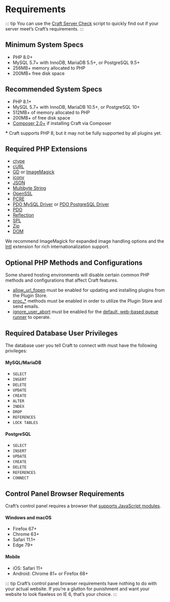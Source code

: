 # Requirements

::: tip
You can use the [Craft Server Check](https://github.com/craftcms/server-check) script to quickly find out if your server meet’s Craft’s requirements.
:::

<columns>
<column>

## Minimum System Specs

- PHP 8.0+
- MySQL 5.7+ with InnoDB, MariaDB 5.5+, or PostgreSQL 9.5+
- 256MB+ memory allocated to PHP
- 200MB+ free disk space

</column>
<column>

## Recommended System Specs

- PHP 8.1+
- MySQL 5.7+ with InnoDB, MariaDB 10.5+, or PostgreSQL 10+
- 512MB+ of memory allocated to PHP
- 200MB+ of free disk space
- [Composer 2.0+](installation.md#downloading-with-composer) if installing Craft via Composer

</column>
</columns>

<b>*</b> Craft supports PHP 8, but it may not be fully supported by all plugins yet.

## Required PHP Extensions

- [ctype](https://secure.php.net/manual/en/book.ctype.php)
- [cURL](http://php.net/manual/en/book.curl.php)
- [GD](http://php.net/manual/en/book.image.php) or [ImageMagick](http://php.net/manual/en/book.imagick.php)
- [iconv](http://php.net/manual/en/book.iconv.php)
- [JSON](http://php.net/manual/en/book.json.php)
- [Multibyte String](http://php.net/manual/en/book.mbstring.php)
- [OpenSSL](http://php.net/manual/en/book.openssl.php)
- [PCRE](http://php.net/manual/en/book.pcre.php)
- [PDO MySQL Driver](http://php.net/manual/en/ref.pdo-mysql.php) or [PDO PostgreSQL Driver](http://php.net/manual/en/ref.pdo-pgsql.php)
- [PDO](http://php.net/manual/en/book.pdo.php)
- [Reflection](http://php.net/manual/en/class.reflectionextension.php)
- [SPL](http://php.net/manual/en/book.spl.php)
- [Zip](http://php.net/manual/en/book.zip.php)
- [DOM](http://php.net/manual/en/book.dom.php)

We recommend ImageMagick for expanded image handling options and the [Intl](http://php.net/manual/en/book.intl.php) extension for rich internationalization support.

## Optional PHP Methods and Configurations

Some shared hosting environments will disable certain common PHP methods and configurations that affect Craft features.

- [allow_url_fopen](http://php.net/manual/en/filesystem.configuration.php#ini.allow-url-fopen) must be enabled for updating and installing plugins from the Plugin Store.
- [proc_*](http://php.net/manual/en/ref.exec.php) methods must be enabled in order to utilize the Plugin Store and send emails.
- [ignore_user_abort](https://www.php.net/manual/en/function.ignore-user-abort.php) must be enabled for the [default, web-based queue runner](config3:runQueueAutomatically) to operate.

## Required Database User Privileges

The database user you tell Craft to connect with must have the following privileges:

#### MySQL/MariaDB

- `SELECT`
- `INSERT`
- `DELETE`
- `UPDATE`
- `CREATE`
- `ALTER`
- `INDEX`
- `DROP`
- `REFERENCES`
- `LOCK TABLES`

#### PostgreSQL

- `SELECT`
- `INSERT`
- `UPDATE`
- `CREATE`
- `DELETE`
- `REFERENCES`
- `CONNECT`

## Control Panel Browser Requirements

Craft’s control panel requires a browser that [supports JavaScript modules](https://caniuse.com/#feat=es6-module-dynamic-import).

#### Windows and macOS

- Firefox 67+
- Chrome 63+
- Safari 11.1+
- Edge 79+

#### Mobile

- iOS: Safari 11+
- Android: Chrome 81+ or Firefox 68+

::: tip
Craft’s control panel browser requirements have nothing to do with your actual website. If you’re a glutton for punishment and want your website to look flawless on IE 6, that’s your choice.
:::
